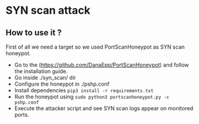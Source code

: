 # SYN scan attack

## How to use it ?
First of all we need a target so we used PortScanHoneypot as SYN scan honeypot.
- Go to the (https://github.com/DanaEpp/PortScanHoneypot) and follow the installation guide.
- Go inside ./syn_scan/ dir
- Configure the honeypot in ./pshp.conf
- Install dependencies `pip3 install -r requirements.txt`
- Run the honeypot using `sudo python3 portscanhoneypot.py -c pshp.conf`
- Execute the attacker script and see SYN scan logs appear on monitored ports.
